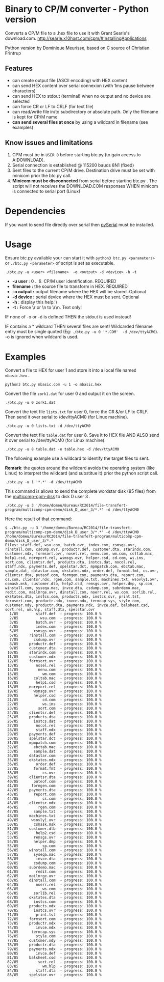 # Binary to CP/M converter - Python version


Converts a CP/M file to a .hex file to use it with Grant Searle's download.com.
http://searle.x10host.com/cpm/#InstallingApplications

Python version by Dominique Meurisse, based on C source of Christian Frintrup

## Features
* can create output file (ASCII encoding) with HEX content
* can send HEX content over serial connexion (with 1ms pause between characters)
* can send HEX to stdout (terminal) when no output and no device are selected
* can force CR or LF to CRLF (for text file)
* can read/write file in/to subdirectory or absolute path. Only the filename is kept for CP/M name.
* __can send several files at once__ by using a wildcard in filename (see examples)

## Know issues and limitations
1. CPM must be in `USER 0` before starting btc.py (to gain access to A:DOWNLOAD).
2. Serial connection is established @ 115200 bauds 8N1 (fixed)
3. Sent files to the current CP/M drive. Destination drive must be set with minicom prior the btc.py call.
4. __Minicom must be disconnected__ from serial before starting btc.py . The script will not receives the DOWNLOAD.COM responses WHEN minicom is connected to serial port (Linux)

# Dependencies

If you want to send file directly over serial then [pySerial](https://pyserial.readthedocs.io/en/latest/pyserial_api.html) must be installed.

# Usage
Ensure btc.py available your can start it with `python3 btc.py <parameters>` or `./btc.py <parameter>` of script is set as executable.

```
./btc.py -u <user> <filename>  -o <output> -d <device> -h -t
```

* __-u user :__ 0 .. 9. CP/M user identification. REQUIRED
* __filename :__ the source file to transform in HEX. REQUIRED
* __-o output :__ output filename where the HEX will be stored. Optional
* __-d device :__ serial device where the HEX must be sent. Optional
* __-h :__ display this help.')
* __-t :__ Force \r or \n to \r\n. Text only!

IF none of -o or -d is defined THEN the stdout is used instead!

IF <filename> contains a * wildcard THEN several files are sent! Wildcarded filename entry must be single quoted (Eg: `./btc.py -u 0 '*.COM'  -d /dev/ttyACM0`). -o is ignored when wildcard is used.


# Examples

Convert a file to HEX for user 1 and store it into a local file named `mbasic.hex` .

```
python3 btc.py mbasic.com -u 1 -o mbasic.hex
```

Convert the file `zork1.dat` for user 0 and output it on the screen.

```
./btc.py -u 0 zork1.dat
```

Convert the text file `lists.txt` for user 0, force the CR &/or LF to CRLF. Then send it over serial to /dev/ttyACM0 (for Linux machine).

```
./btc.py -u 0 lists.txt -d /dev/ttyACM0
```

Convert the text file `table.dat` for user 8. Save it to HEX file AND ALSO send it over serial to /dev/ttyACM0 (for Linux machine).

```
./btc.py -u 8 table.dat -o table.hex -d /dev/ttyACM0
```

The following example use a wildcard to identify the target files to sent.

__Remark__: the quotes around the wildcard avoids the operaring system (like Linux) to interpret the wildcard (and substitue it) prior the python script call.

```
./btc.py -u 1 '*.*' -d /dev/ttyACM0
```

This command is allows to send the complete wordstar disk (85 files) from the [multicomp-cpm-disk](https://obsolescence.wixsite.com/obsolescence/multicomp-fpga-cpm-demo-disk) to disk D user 3 .

```
./btc.py -u 3 '/home/domeu/Bureau/RC2014/file-transfert-program/multicomp-cpm-demo/disk_D_user_3/*.*' -d /dev/ttyACM0
```
Here the result of that command:

```
$ ./btc.py -u 3 '/home/domeu/Bureau/RC2014/file-transfert-program/multicomp-cpm-demo/disk_D_user_3/*.*' -d /dev/ttyACM0
/home/domeu/Bureau/RC2014/file-transfert-program/multicomp-cpm-demo/disk_D_user_3/*.*
Files: staff.def, wsu.com, batch.ovr, index.com, rsmsgs.ovr, rinstall.com, csdump.ovr, productr.def, customer.dta, starindx.com, customer.ndx, formsort.ovr, nosel.rel, menu.com, wm.com, coltab.mac, help1.csd, noreport.rel, wsmsgs.ovr, helper.csd, cd.com, ws.ins, sort.com, clientsr.def, products.dta, instcs.dat, nocol.rel, staff.ndx, payments.def, spelstar.dct, mpmpatch.com, ebctab.mac, sample.dat, datastar.com, okstates.ndx, order.def, format.fmt, cs.ovr, clientsr.dta, puteof.com, formgen.com, payments.dta, report.com, cs.com, clientsr.ndx, rgen.com, sample.txt, machines.txt, wsovly1.ovr, csmask.msk, customer.dtb, help2.csd, remsgs.ovr, helper.dmp, sp.com, winstall.com, syseqa.mac, invce.dta, csdump.com, subrdemo.mac, redit.com, mailmrge.ovr, dinstall.com, noerr.rel, ws.com, sorlib.rel, okstates.dta, instcs.com, products.ndx, instcs.ovr, print.tst, formsort.com, productr.ndx, invce.ndx, termcap.sys, style.com, customer.ndy, productr.dta, payments.ndx, invce.def, balsheet.csd, sort.rel, wm.hlp, staff.dta, spelstar.ovr
  1/85        staff.def  - progress: 100.0 %
  2/85          wsu.com  - progress: 100.0 %
  3/85        batch.ovr  - progress: 100.0 %
  4/85        index.com  - progress: 100.0 %
  5/85       rsmsgs.ovr  - progress: 100.0 %
  6/85     rinstall.com  - progress: 100.0 %
  7/85       csdump.ovr  - progress: 100.0 %
  8/85     productr.def  - progress: 100.0 %
  9/85     customer.dta  - progress: 100.0 %
 10/85     starindx.com  - progress: 100.0 %
 11/85     customer.ndx  - progress: 100.0 %
 12/85     formsort.ovr  - progress: 100.0 %
 13/85        nosel.rel  - progress: 100.0 %
 14/85         menu.com  - progress: 100.0 %
 15/85           wm.com  - progress: 100.0 %
 16/85       coltab.mac  - progress: 100.0 %
 17/85        help1.csd  - progress: 100.0 %
 18/85     noreport.rel  - progress: 100.0 %
 19/85       wsmsgs.ovr  - progress: 100.0 %
 20/85       helper.csd  - progress: 100.0 %
 21/85           cd.com  - progress: 100.0 %
 22/85           ws.ins  - progress: 100.0 %
 23/85         sort.com  - progress: 100.0 %
 24/85     clientsr.def  - progress: 100.0 %
 25/85     products.dta  - progress: 100.0 %
 26/85       instcs.dat  - progress: 100.0 %
 27/85        nocol.rel  - progress: 100.0 %
 28/85        staff.ndx  - progress: 100.0 %
 29/85     payments.def  - progress: 100.0 %
 30/85     spelstar.dct  - progress: 100.0 %
 31/85     mpmpatch.com  - progress: 100.0 %
 32/85       ebctab.mac  - progress: 100.0 %
 33/85       sample.dat  - progress: 100.0 %
 34/85     datastar.com  - progress: 100.0 %
 35/85     okstates.ndx  - progress: 100.0 %
 36/85        order.def  - progress: 100.0 %
 37/85       format.fmt  - progress: 100.0 %
 38/85           cs.ovr  - progress: 100.0 %
 39/85     clientsr.dta  - progress: 100.0 %
 40/85       puteof.com  - progress: 100.0 %
 41/85      formgen.com  - progress: 100.0 %
 42/85     payments.dta  - progress: 100.0 %
 43/85       report.com  - progress: 100.0 %
 44/85           cs.com  - progress: 100.0 %
 45/85     clientsr.ndx  - progress: 100.0 %
 46/85         rgen.com  - progress: 100.0 %
 47/85       sample.txt  - progress: 100.0 %
 48/85     machines.txt  - progress: 100.0 %
 49/85      wsovly1.ovr  - progress: 100.0 %
 50/85       csmask.msk  - progress: 100.0 %
 51/85     customer.dtb  - progress: 100.0 %
 52/85        help2.csd  - progress: 100.0 %
 53/85       remsgs.ovr  - progress: 100.0 %
 54/85       helper.dmp  - progress: 100.0 %
 55/85           sp.com  - progress: 100.0 %
 56/85     winstall.com  - progress: 100.0 %
 57/85       syseqa.mac  - progress: 100.0 %
 58/85        invce.dta  - progress: 100.0 %
 59/85       csdump.com  - progress: 100.0 %
 60/85     subrdemo.mac  - progress: 100.0 %
 61/85        redit.com  - progress: 100.0 %
 62/85     mailmrge.ovr  - progress: 100.0 %
 63/85     dinstall.com  - progress: 100.0 %
 64/85        noerr.rel  - progress: 100.0 %
 65/85           ws.com  - progress: 100.0 %
 66/85       sorlib.rel  - progress: 100.0 %
 67/85     okstates.dta  - progress: 100.0 %
 68/85       instcs.com  - progress: 100.0 %
 69/85     products.ndx  - progress: 100.0 %
 70/85       instcs.ovr  - progress: 100.0 %
 71/85        print.tst  - progress: 100.0 %
 72/85     formsort.com  - progress: 100.0 %
 73/85     productr.ndx  - progress: 100.0 %
 74/85        invce.ndx  - progress: 100.0 %
 75/85      termcap.sys  - progress: 100.0 %
 76/85        style.com  - progress: 100.0 %
 77/85     customer.ndy  - progress: 100.0 %
 78/85     productr.dta  - progress: 100.0 %
 79/85     payments.ndx  - progress: 100.0 %
 80/85        invce.def  - progress: 100.0 %
 81/85     balsheet.csd  - progress: 100.0 %
 82/85         sort.rel  - progress: 100.0 %
 83/85           wm.hlp  - progress: 100.0 %
 84/85        staff.dta  - progress: 100.0 %
 85/85     spelstar.ovr  - progress: 100.0 %
```
